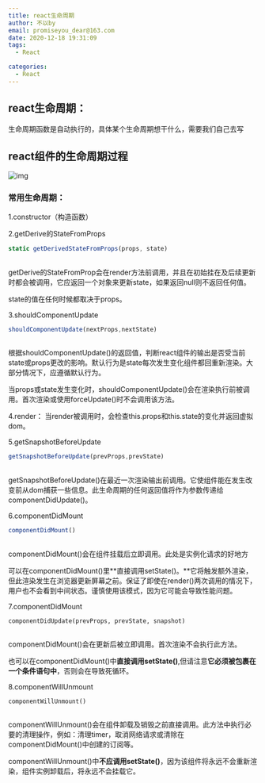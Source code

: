 ```yaml
---
title: react生命周期
author: 不以by
email: promiseyou_dear@163.com
date: 2020-12-18 19:31:09
tags: 
  - React

categories: 
  - React
---
```


## react生命周期：

生命周期函数是自动执行的，具体某个生命周期想干什么，需要我们自己去写



## react组件的生命周期过程

![img](https://img-blog.csdnimg.cn/img_convert/376b440b163aa510e17258a6a0213b31.png)![点击并拖拽以移动](data:image/gif;base64,R0lGODlhAQABAPABAP///wAAACH5BAEKAAAALAAAAAABAAEAAAICRAEAOw==)

### 常用生命周期：

1.constructor（构造函数）

2.getDerive的StateFromProps

```javascript
static getDerivedStateFromProps(props, state)
```

![点击并拖拽以移动](data:image/gif;base64,R0lGODlhAQABAPABAP///wAAACH5BAEKAAAALAAAAAABAAEAAAICRAEAOw==)

 getDerive的StateFromProp会在render方法前调用，并且在初始挂在及后续更新时都会被调用，它应返回一个对象来更新state，如果返回null则不返回任何值。

state的值在任何时候都取决于props。

3.shouldComponentUpdate

```javascript
shouldComponentUpdate(nextProps,nextState)
```

![点击并拖拽以移动](data:image/gif;base64,R0lGODlhAQABAPABAP///wAAACH5BAEKAAAALAAAAAABAAEAAAICRAEAOw==)

根据shouldComponentUpdate()的返回值，判断react组件的输出是否受当前state或props更改的影响。默认行为是state每次发生变化组件都回重新渲染。大部分情况下，应遵循默认行为。

当props或state发生变化时，shouldComponentUpdate()会在渲染执行前被调用。首次渲染或使用forceUpdate()时不会调用该方法。

4.render： 当render被调用时，会检查this.props和this.state的变化并返回虚拟dom。

5.getSnapshotBeforeUpdate

```javascript
getSnapshotBeforeUpdate(prevProps,prevState)
```

![点击并拖拽以移动](data:image/gif;base64,R0lGODlhAQABAPABAP///wAAACH5BAEKAAAALAAAAAABAAEAAAICRAEAOw==)

getSnapshotBeforeUpdate()在最近一次渲染输出前调用。它使组件能在发生改变前从dom捕获一些信息。此生命周期的任何返回值将作为参数传递给componentDidUpdate()。

6.componentDidMount

```javascript
componentDidMount()
```

![点击并拖拽以移动](data:image/gif;base64,R0lGODlhAQABAPABAP///wAAACH5BAEKAAAALAAAAAABAAEAAAICRAEAOw==)

componentDidMount()会在组件挂载后立即调用。此处是实例化请求的好地方

可以在componentDidMount()里**直接调用setState()。**它将触发额外渲染，但此渲染发生在浏览器更新屏幕之前。保证了即使在render()两次调用的情况下，用户也不会看到中间状态。谨慎使用该模式，因为它可能会导致性能问题。

7.componentDidMount

```
componentDidUpdate(prevProps, prevState, snapshot)
```

![点击并拖拽以移动](data:image/gif;base64,R0lGODlhAQABAPABAP///wAAACH5BAEKAAAALAAAAAABAAEAAAICRAEAOw==)

componentDidMount()会在更新后被立即调用。首次渲染不会执行此方法。

也可以在componentDidMount()中**直接调用setState()**,但请注意**它必须被包裹在一个条件语句中**，否则会在导致死循环。

8.componentWillUnmount

```
componentWillUnmount()
```

![点击并拖拽以移动](data:image/gif;base64,R0lGODlhAQABAPABAP///wAAACH5BAEKAAAALAAAAAABAAEAAAICRAEAOw==)

 componentWillUnmount()会在组件卸载及销毁之前直接调用。此方法中执行必要的清理操作，例如：清理timer，取消网络请求或清除在componentDidMount()中创建的订阅等。

componentWillUnmount()中**不应调用setState()**，因为该组件将永远不会重新渲染，组件实例卸载后，将永远不会挂载它。